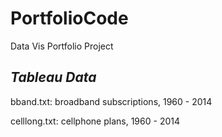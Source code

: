# PortfolioCode
Data Vis Portfolio Project

## _Tableau Data_
bband.txt: broadband subscriptions, 1960 - 2014

celllong.txt: cellphone plans, 1960 - 2014
